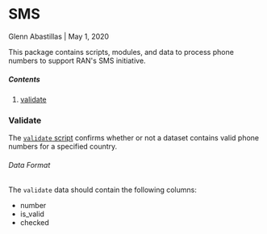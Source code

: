 # SMS
Glenn Abastillas | May 1, 2020

This package contains scripts, modules, and data to process phone numbers to support RAN's SMS initiative.

##### Contents
  1. [validate](#validate)


### Validate <a id='validate'></a>

The [`validate` script](./py) confirms whether or not a dataset contains valid phone numbers for a specified country.

###### Data Format

The `validate` data should contain the following columns:

  * number
  * is_valid
  * checked